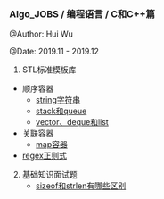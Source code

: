 ### Algo_JOBS / 编程语言 / C和C++篇

@Author: Hui Wu

@Date: 2019.11 - 2019.12

1. STL标准模板库

- 顺序容器
  - [string字符串](./STL/string.md)
  - [stack和queue](./STL/stack和queue.md)
  - [vector、deque和list](./STL/vector和deque和list.md)
- 关联容器
  - [map容器](./STL/map.md)
- [regex正则式](./STL/regex.md)

2. 基础知识面试题
   - [sizeof和strlen有哪些区别](./基础知识面试题/sizeof-strlen.md)